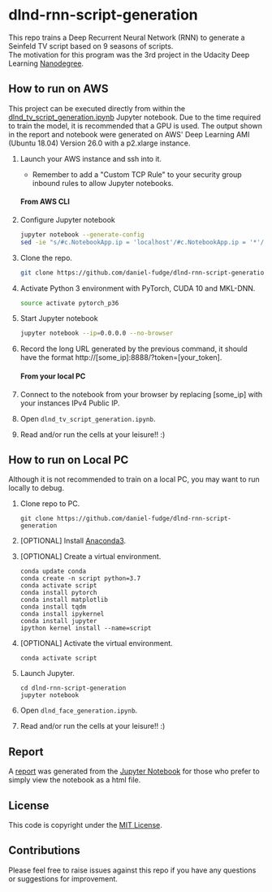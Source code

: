 # dlnd-rnn-script-generation
This repo trains a Deep Recurrent Neural Network (RNN) to generate a Seinfeld TV script based on 9 seasons of scripts.  
The motivation for this program was the 3rd project in the Udacity Deep Learning [Nanodegree](https://www.udacity.com/course/deep-learning-nanodegree--nd101). 

## How to run on AWS
This project can be executed directly from within the [dlnd_tv_script_generation.ipynb](dlnd_tv_script_generation.ipynb) 
Jupyter notebook.  Due to the time required to train the model, it is recommended that a GPU is used.  The output shown 
in the report and notebook were generated on AWS' Deep Learning AMI (Ubuntu 18.04) Version 26.0 with a p2.xlarge instance.

1. Launch your AWS instance and ssh into it.
   - Remember to add a "Custom TCP Rule" to your security group inbound rules to allow Jupyter notebooks.
   
   #### From AWS CLI
1. Configure Jupyter notebook  
   ```bash
   jupyter notebook --generate-config
   sed -ie "s/#c.NotebookApp.ip = 'localhost'/#c.NotebookApp.ip = '*'/g" ~/.jupyter/jupyter_notebook_config.py
   ```

1. Clone the repo.
   ```bash 
   git clone https://github.com/daniel-fudge/dlnd-rnn-script-generation
   ```

1. Activate Python 3 environment with PyTorch, CUDA 10 and MKL-DNN.
   ```bash 
   source activate pytorch_p36
   ```

1. Start Jupyter notebook
   ```bash   
   jupyter notebook --ip=0.0.0.0 --no-browser
   ``` 

1. Record the long URL generated by the previous command, it should have the format 
http://[some_ip]:8888/?token=[your_token].
   
   #### From your local PC
1. Connect to the notebook from your browser by replacing [some_ip] with your instances IPv4 Public IP.

1. Open `dlnd_tv_script_generation.ipynb`.

1. Read and/or run the cells at your leisure!!  :)   

## How to run on Local PC   
Although it is not recommended to train on a local PC, you may want to run locally to debug.  

1. Clone repo to PC.
   ```shell script
   git clone https://github.com/daniel-fudge/dlnd-rnn-script-generation
   ```

1. [OPTIONAL] Install [Anaconda3](https://www.anaconda.com/distribution/).

1. [OPTIONAL] Create a virtual environment.
   ```shell script
   conda update conda
   conda create -n script python=3.7 
   conda activate script
   conda install pytorch
   conda install matplotlib
   conda install tqdm
   conda install ipykernel
   conda install jupyter
   ipython kernel install --name=script
   ```
   
1. [OPTIONAL] Activate the virtual environment.
   ```shell script
   conda activate script
   ```

1. Launch Jupyter.
   ```shell script
   cd dlnd-rnn-script-generation
   jupyter notebook
   ```

1. Open `dlnd_face_generation.ipynb`.

1. Read and/or run the cells at your leisure!!  :)
 
## Report
A [report](report.html) was generated from the [Jupyter Notebook](dlnd_tv_script_generation.ipynb) for those who prefer 
to simply view the notebook as a html file.

## License
This code is copyright under the [MIT License](LICENSE).

## Contributions
Please feel free to raise issues against this repo if you have any questions or suggestions for improvement.
